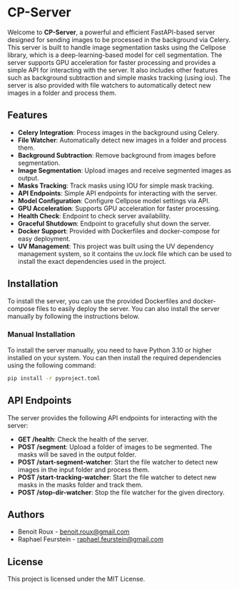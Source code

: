 # CP-Server

Welcome to **CP-Server**, a powerful and efficient FastAPI-based server designed for sending images to be processed in the background via Celery. This server is built to handle image segmentation tasks using the Cellpose library, which is a deep-learning-based model for cell segmentation. The server supports GPU acceleration for faster processing and provides a simple API for interacting with the server. It also includes other features such as background subtraction and simple masks tracking (using iou). The server is also provided with file watchers to automatically detect new images in a folder and process them.

## Features

- **Celery Integration**: Process images in the background using Celery.
- **File Watcher**: Automatically detect new images in a folder and process them.
- **Background Subtraction**: Remove background from images before segmentation.
- **Image Segmentation**: Upload images and receive segmented images as output.
- **Masks Tracking**: Track masks using IOU for simple mask tracking.
- **API Endpoints**: Simple API endpoints for interacting with the server.
- **Model Configuration**: Configure Cellpose model settings via API.
- **GPU Acceleration**: Supports GPU acceleration for faster processing.
- **Health Check**: Endpoint to check server availability.
- **Graceful Shutdown**: Endpoint to gracefully shut down the server.
- **Docker Support**: Provided with Dockerfiles and docker-compose for easy deployment.
- **UV Management**: This project was built using the UV dependency management system, so it contains the uv.lock file which can be used to install the exact dependencies used in the project.

## Installation

To install the server, you can use the provided Dockerfiles and docker-compose files to easily deploy the server. You can also install the server manually by following the instructions below.

### Manual Installation

To install the server manually, you need to have Python 3.10 or higher installed on your system. You can then install the required dependencies using the following command:

```bash
pip install -r pyproject.toml
```

## API Endpoints

The server provides the following API endpoints for interacting with the server:

- **GET /health**: Check the health of the server.
- **POST /segment**: Upload a folder of images to be segmented. The masks will be saved in the output folder.
- **POST /start-segment-watcher**: Start the file watcher to detect new images in the input folder and process them.
- **POST /start-tracking-watcher**: Start the file watcher to detect new masks in the masks folder and track them.
- **POST /stop-dir-watcher**: Stop the file watcher for the given directory.

## Authors

- Benoit Roux - [benoit.roux@gmail.com](mailto:benoit.roux@gmail.com)
- Raphael Feurstein - [raphael.feurstein@gmail.com](mailto:raphael.feurstein@gmail.com)

## License

This project is licensed under the MIT License.